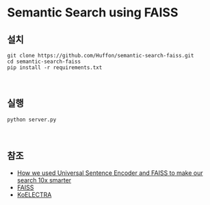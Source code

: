 # Semantic Search using FAISS

## 설치

```
git clone https://github.com/Huffon/semantic-search-faiss.git
cd semantic-search-faiss
pip install -r requirements.txt
```

<br/>

## 실행

```bash
python server.py
```

<br/>

## 참조
- [How we used Universal Sentence Encoder and FAISS to make our search 10x smarter](https://blog.onebar.io/building-a-semantic-search-engine-using-open-source-components-e15af5ed7885)
- [FAISS](https://github.com/facebookresearch/faiss)
- [KoELECTRA](https://github.com/monologg/KoELECTRA)
